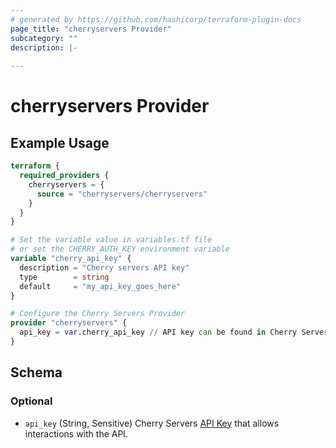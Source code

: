 ```yaml
---
# generated by https://github.com/hashicorp/terraform-plugin-docs
page_title: "cherryservers Provider"
subcategory: ""
description: |-
  
---
```


# cherryservers Provider



## Example Usage

```terraform
terraform {
  required_providers {
    cherryservers = {
      source = "cherryservers/cherryservers"
    }
  }
}

# Set the variable value in variables.tf file
# or set the CHERRY_AUTH_KEY environment variable
variable "cherry_api_key" {
  description = "Cherry servers API key"
  type        = string
  default     = "my_api_key_goes_here"
}

# Configure the Cherry Servers Provider
provider "cherryservers" {
  api_key = var.cherry_api_key // API key can be found in Cherry Servers client portal - https://portal.cherryservers.com/settings/api-keys
}
```

<!-- schema generated by tfplugindocs -->
## Schema

### Optional

- `api_key` (String, Sensitive) Cherry Servers [API Key](https://portal.cherryservers.com/settings/api-keys) that allows interactions with the API.
